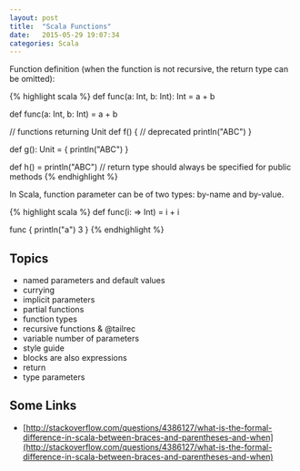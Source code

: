 ```yaml
---
layout: post
title:  "Scala Functions"
date:   2015-05-29 19:07:34
categories: Scala
---
```

Function definition (when the function is not recursive, the return type can be omitted):

{% highlight scala %}
def func(a: Int, b: Int): Int = a + b

def func(a: Int, b: Int) = a + b

// functions returning Unit
def f() { // deprecated
    println("ABC")
}

def g(): Unit = {
    println("ABC")
}

def h() = println("ABC") // return type should always be specified for public methods
{% endhighlight %}

In Scala, function parameter can be of two types: by-name and by-value.

{% highlight scala %}
def func(i: => Int) = i + i

func {
    println("a")
    3
}
{% endhighlight %}

## Topics

- named parameters and default values
- currying
- implicit parameters
- partial functions
- function types
- recursive functions & @tailrec
- variable number of parameters
- style guide
- blocks are also expressions
- return
- type parameters

## Some Links

- [http://stackoverflow.com/questions/4386127/what-is-the-formal-difference-in-scala-between-braces-and-parentheses-and-when](http://stackoverflow.com/questions/4386127/what-is-the-formal-difference-in-scala-between-braces-and-parentheses-and-when)
